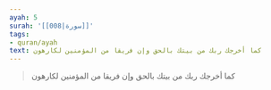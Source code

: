 ```yaml
---
ayah: 5
surah: '[[008|سورة]]'
tags:
- quran/ayah
text: كما أخرجك ربك من بيتك بالحق وإن فريقا من المؤمنين لكارهون
---
```

> كما أخرجك ربك من بيتك بالحق وإن فريقا من المؤمنين لكارهون
